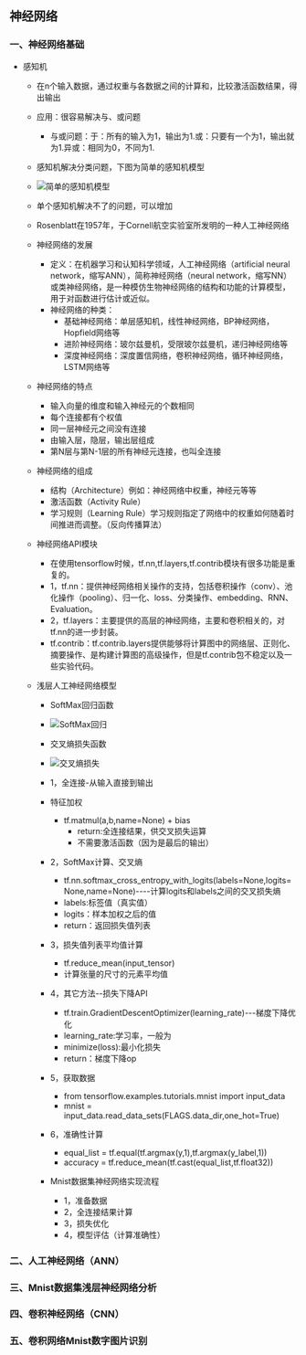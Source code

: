 ## 神经网络
### 一、神经网络基础
- 感知机
	- 在n个输入数据，通过权重与各数据之间的计算和，比较激活函数结果，得出输出
	- 应用：很容易解决与、或问题
		- 与或问题：于：所有的输入为1，输出为1.或：只要有一个为1，输出就为1.异或：相同为0，不同为1.
	- 感知机解决分类问题，下图为简单的感知机模型
	- ![简单的感知机模型](/Users/mac/Desktop/spider/deeplearn/neurl_network/简单的感知机模型.jpeg)
	- 单个感知机解决不了的问题，可以增加
	- Rosenblatt在1957年，于Cornell航空实验室所发明的一种人工神经网络

	- 神经网络的发展
		- 定义：在机器学习和认知科学领域，人工神经网络（artificial neural network，缩写ANN），简称神经网络（neural network，缩写NN）或类神经网络，是一种模仿生物神经网络的结构和功能的计算模型，用于对函数进行估计或近似。
		- 神经网络的种类：
			- 基础神经网络：单层感知机，线性神经网络，BP神经网络，Hopfield网络等
			- 进阶神经网络：玻尔兹曼机，受限玻尔兹曼机，递归神经网络等
			- 深度神经网络：深度置信网络，卷积神经网络，循环神经网络，LSTM网络等  
	- 神经网络的特点
		- 输入向量的维度和输入神经元的个数相同
		- 每个连接都有个权值
		- 同一层神经元之间没有连接
		- 由输入层，隐层，输出层组成
		- 第N层与第N-1层的所有神经元连接，也叫全连接
	- 神经网络的组成
		- 结构（Architecture）例如：神经网络中权重，神经元等等
		- 激活函数（Activity Rule）
		- 学习规则（Learning Rule）学习规则指定了网络中的权重如何随着时间推进而调整。（反向传播算法）

	- 神经网络API模块
		- 在使用tensorflow时候，tf.nn,tf.layers,tf.contrib模块有很多功能是重复的。
		- 1，tf.nn：提供神经网络相关操作的支持，包括卷积操作（conv）、池化操作（pooling）、归一化、loss、分类操作、embedding、RNN、Evaluation。
		- 2，tf.layers：主要提供的高层的神经网络，主要和卷积相关的，对tf.nn的进一步封装。
		- tf.contrib：tf.contrib.layers提供能够将计算图中的网络层、正则化、摘要操作、是构建计算图的高级操作，但是tf.contrib包不稳定以及一些实验代码。

	- 浅层人工神经网络模型
		- SoftMax回归函数
		- ![SoftMax回归](/Users/mac/Desktop/spider/deeplearn/neurl_network/SoftMax回归.jpeg)
		- 交叉熵损失函数
		- ![交叉熵损失](/Users/mac/Desktop/spider/deeplearn/neurl_network/交叉熵损失.jpeg)
	
		- 1，全连接-从输入直接到输出
		- 特征加权
			- tf.matmul(a,b,name=None) + bias
				- return:全连接结果，供交叉损失运算
				- 不需要激活函数（因为是最后的输出）
		- 2，SoftMax计算、交叉熵
			- tf.nn.softmax_cross_entropy_with_logits(labels=None,logits=None,name=None)----计算logits和labels之间的交叉损失熵
			- labels:标签值（真实值）
			- logits：样本加权之后的值
			- return：返回损失值列表
		- 3，损失值列表平均值计算
			- tf.reduce_mean(input_tensor)
			- 计算张量的尺寸的元素平均值
		- 4，其它方法--损失下降API
			- tf.train.GradientDescentOptimizer(learning_rate)---梯度下降优化
			- learning_rate:学习率，一般为
			- minimize(loss):最小化损失
			- return：梯度下降op
		- 5，获取数据
			- from tensorflow.examples.tutorials.mnist import input_data
			- mnist = input_data.read_data_sets(FLAGS.data_dir,one_hot=True)
		
		- 6，准确性计算
			- equal_list = tf.equal(tf.argmax(y,1),tf.argmax(y_label,1))
			- accuracy = tf.reduce_mean(tf.cast(equal_list,tf.float32))

		- Mnist数据集神经网络实现流程
			- 1，准备数据
			- 2，全连接结果计算
			- 3，损失优化
			- 4，模型评估（计算准确性）
### 二、人工神经网络（ANN）
### 三、Mnist数据集浅层神经网络分析
### 四、卷积神经网络（CNN）
### 五、卷积网络Mnist数字图片识别
